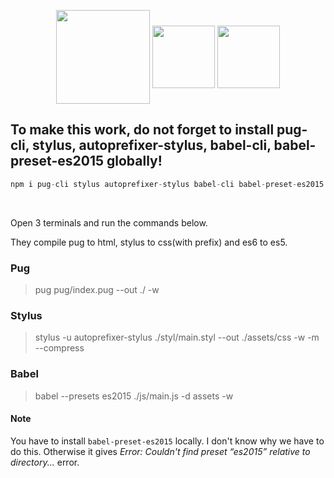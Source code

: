 <p align="center">
  <img src="https://cdn.svgporn.com/logos/pug.svg" height="150" align="center">
  <img src="https://cdn.svgporn.com/logos/stylus.svg" height="100"  align="center">
  <img src="https://cdn.svgporn.com/logos/babel.svg" height="100"  align="center">
</p>

## To make this work, do not forget to install pug-cli, stylus, autoprefixer-stylus, babel-cli, babel-preset-es2015 globally!
```js
npm i pug-cli stylus autoprefixer-stylus babel-cli babel-preset-es2015 -g
```
<br>

Open 3 terminals and run the commands below.

They compile pug to html, stylus to css(with prefix) and es6 to es5.

### Pug
> pug pug/index.pug --out ./ -w 


### Stylus
> stylus -u autoprefixer-stylus ./styl/main.styl --out ./assets/css  -w -m --compress


### Babel
> babel --presets es2015 ./js/main.js -d assets -w

#### Note
You have to install `babel-preset-es2015` locally. I don't know why we have to do this. Otherwise it gives *Error: Couldn't find preset “es2015” relative to directory...* error.

